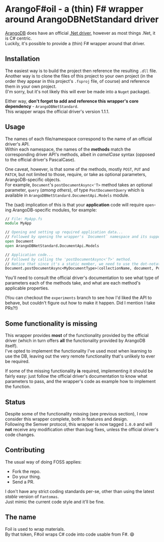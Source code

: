 # ArangoF#oil - a (thin) F# wrapper around ArangoDBNetStandard driver #

[ArangoDB](https://www.arangodb.com/) does have an official [.Net driver](https://github.com/ArangoDB-Community/arangodb-net-standard), however as most things .Net, it is C# centric.  
Luckily, it's possible to provide a (thin) F# wrapper around that driver.

## Installation ##

The easiest way is to build the project then reference the resulting `.dll` file.  
Another way is to clone the files of this project to your own project (in the order they appear in this project's `.fsproj` file, of course) and reference them in your own project.  
(I'm sorry, but it's not likely this will ever be made into a `Nuget` package).

Either way, **don't forget to add and reference this wrapper's core dependency** - `ArangoDBNetStandard`.  
This wrapper wraps the official driver's version 1.1.1.

## Usage ##

The names of each file/namespace correspond to the name of an official driver's API.  
Within each namespace, the names of the **methods** match the corresponding driver API's methods, albeit in *camelCase* syntax (opposed to the official driver's PascalCase).

One caveat, however, is that some of the methods, mostly `POST`, `PUT` and `PATCH`, but not limited to those, require, or take as optional parameters, ArangoDB-specific objects.  
For example, `Document`'s `postDocumentAsync<'T>` method takes an optional parameter, `query` (*among others*), of type `PostDocumentQuery` which is available in `ArangoDBNetStandard.DocumentApi.Models` module.

The (sad) implication of this is that your **application** code will require `open`-ing ArangoDB-specific modules, for example:

```fsharp
// File: MyApp.fs
module MyApp

// Opening and setting up required application data...
// Followed by opening the wrapper's `Document` namespace and its supporting ArangoDB modules.
open Document
open ArangoDBNetStandard.DocumentApi.Models

// Application code...
// Followed by calling the 'postDocumentAsync<'T>' method.
// Notice that since it's a static member, we need to use the dot-notation with a fully-qualified class name.
Document.postDocumentAsync<MyDocumentType>(collectionName, document, PostDocumentQuery(Overwrite = true, Silent = true))
```

You'll need to consult the official driver's documentation to see what type of parameters each of the methods take, and what are each method's applicable properties.

(You can checkout the `experiments` branch to see how I'd liked the API to behave, but couldn't figure out how to make it happen. Did I mention I take PRs?!)

## Some functionality is missing ##

This wrapper provides **most** of the functionality provided by the official driver (which in turn offers **all** the functionality provided by ArangoDB itself).  
I've opted to implement the functionality I've used most when learning to use the DB, leaving out the very remote functionality that's unlikely to ever be required.

If some of the missing functionality **is** required, implementing it should be fairly easy: just follow the official driver's documentation to know what parameters to pass, and the wrapper's code as example how to implement the function.

## Status ##

Despite some of the functionality missing (see previous section), I now consider this wrapper complete, both in features and design.  
Following the Semver protocol, this wrapper is now tagged `1.0.0` and will **not** receive any modification other than bug fixes, unless the official driver's code changes.

## Contributing ##

The usual way of doing FOSS applies:

* Fork the repo.
* Do your thing.
* Send a PR.

I don't have any strict coding standards per-se, other than using the latest *stable* version of `Fantomas`.  
Just mimic the current code style and it'll be fine.

## The name ##

Foil is used to wrap materials.  
By that token, F#oil wraps C# code into code usable from F#. :smile:
